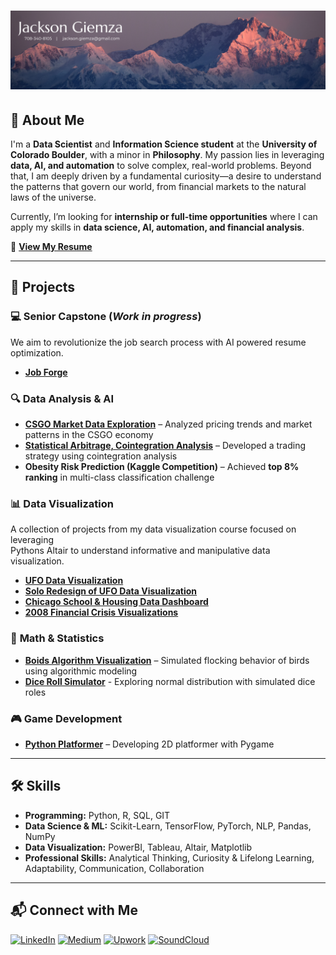 # ![Banner](https://github.com/JacksonGiemza/JacksonGiemza/blob/main/Jackson%20Giemza.png)

## 👋 About Me  

I'm a **Data Scientist** and **Information Science student** at the **University of Colorado Boulder**, with a minor in **Philosophy**. My passion lies in leveraging **data, AI, and automation** to solve complex, real-world problems. Beyond that, I am deeply driven by a fundamental curiosity—a desire to understand the patterns that govern our world, from financial markets to the natural laws of the universe.

Currently, I’m looking for **internship or full-time opportunities** where I can apply my skills in **data science, AI, automation, and financial analysis**.  

📄 **[View My Resume](https://github.com/JacksonGiemza/JacksonGiemza/blob/main/Giemza_Jackson_Resume_2025.pdf)**  

---

## 🚀 Projects  

### 💻 **Senior Capstone** (*Work in progress*)  
We aim to revolutionize the job search process with AI powered resume optimization.
- **[Job Forge](https://github.com/uniquedapoet/Job-Forge)** 

### 🔍 **Data Analysis & AI**  
- **[CSGO Market Data Exploration](https://github.com/JacksonGiemza/csgo_market_data_analysis)** – Analyzed pricing trends and market patterns in the CSGO economy
- **[Statistical Arbitrage, Cointegration Analysis](https://github.com/JacksonGiemza/stat-arb)** – Developed a trading strategy using cointegration analysis
- **Obesity Risk Prediction (Kaggle Competition)** – Achieved **top 8% ranking** in multi-class classification challenge

### 📊 **Data Visualization**  
A collection of projects from my data visualization course focused on leveraging <br>
Pythons Altair to understand informative and manipulative data visualization.
- **[UFO Data Visualization](https://github.com/JacksonGiemza/ufo-data-vis-4602)**  
- **[Solo Redesign of UFO Data Visualization](https://github.com/JacksonGiemza/info4602-final-solo-redesign)**  
- **[Chicago School & Housing Data Dashboard](https://github.com/JacksonGiemza/chi-data-dashboard)**  
- **[2008 Financial Crisis Visualizations](https://github.com/JacksonGiemza/2008-financial-crisis-visualizations)**  

### 🧪 **Math & Statistics**  
- **[Boids Algorithm Visualization](https://github.com/JacksonGiemza/boids-algorithm)** – Simulated flocking behavior of birds using algorithmic modeling  
- **[Dice Roll Simulator](https://github.com/JacksonGiemza/dice-roll-simulator)** - Exploring normal distribution with simulated dice roles

### 🎮 **Game Development**  
- **[Python Platformer]()** – Developing 2D platformer with Pygame

---

## 🛠 Skills  
- **Programming:** Python, R, SQL, GIT
- **Data Science & ML:** Scikit-Learn, TensorFlow, PyTorch, NLP, Pandas, NumPy  
- **Data Visualization:** PowerBI, Tableau, Altair, Matplotlib
- **Professional Skills:** Analytical Thinking, Curiosity & Lifelong Learning, Adaptability, Communication, Collaboration  
---

## 📬 Connect with Me  

[![LinkedIn](https://img.shields.io/badge/LinkedIn-%230077B5.svg?style=for-the-badge&logo=linkedin&logoColor=white)](https://www.linkedin.com/in/jackson-giemza/)
[![Medium](https://img.shields.io/badge/Medium-12100E?style=for-the-badge&logo=medium&logoColor=white)](https://medium.com/@jacksong02.jg)
[![Upwork](https://img.shields.io/badge/Upwork-6FDA44?style=for-the-badge&logo=upwork&logoColor=white)](https://www.upwork.com/freelancers/~019a597cca50b0200d)
[![SoundCloud](https://img.shields.io/badge/SoundCloud-ff5500?style=for-the-badge&logo=soundcloud&logoColor=white)](https://soundcloud.com/seenyween)
